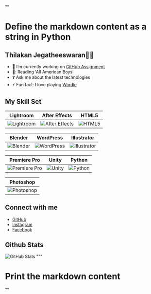 ""

# Define the markdown content as a string in Python

## **Thilakan Jegatheeswaran👨‍💻**

- 🔭 I’m currently working on [GitHub Assignment](https://github.com/MIT-Emerging-Talent/ET6-foundations-group-31.git)
- 📕: Reading 'All American Boys'
- ❓ Ask me about the latest technologies
- ⚡ Fun fact: I love playing [Wordle](https://wordly.org/)

## My Skill Set

| Lightroom | After Effects | HTML5 |
|-----------|---------------|-------|
| ![Lightroom](https://profilinator.rishav.dev/skills-assets/lightroom.png?width=30) | ![After Effects](https://profilinator.rishav.dev/skills-assets/aftereffects.png?width=30) | ![HTML5](https://profilinator.rishav.dev/skills-assets/html5-original-wordmark.svg?width=30) |

| Blender | WordPress | Illustrator |
|---------|-----------|-------------|
| ![Blender](https://profilinator.rishav.dev/skills-assets/blender_community_badge_white.svg?width=30) | ![WordPress](https://profilinator.rishav.dev/skills-assets/wordpress.png?width=30) | ![Illustrator](https://profilinator.rishav.dev/skills-assets/adobe_illustrator-icon.svg?width=30) |

| Premiere Pro | Unity | Python |
|--------------|-------|--------|
| ![Premiere Pro](https://profilinator.rishav.dev/skills-assets/adobepremierepro.png?width=30) | ![Unity](https://profilinator.rishav.dev/skills-assets/unity.png?width=30) | ![Python](https://profilinator.rishav.dev/skills-assets/python-original.svg?width=30) |

| Photoshop |
|-----------|
| ![Photoshop](https://profilinator.rishav.dev/skills-assets/photoshop-plain.svg?width=30) |

## Connect with me

- [GitHub](https://github.com/Akan186)
- [Instagram](https://instagram.com/imnotakan)
- [Facebook](https://www.facebook.com/Thil%20Thilakan)

## Github Stats

![GitHub Stats](https://github-readme-stats.vercel.app/api?username=Akan186&show_icons=true&count_private=true&hide_border=true)
"""

# Print the markdown content

""
